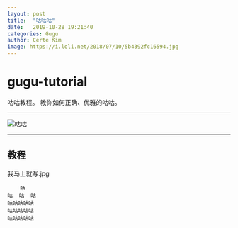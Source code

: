 ```yaml
---
layout:	post
title:	"咕咕咕"
date:	2019-10-28 19:21:40
categories: Gugu
author: Certe Kim
image: https://i.loli.net/2018/07/10/5b4392fc16594.jpg
---
```


# gugu-tutorial
咕咕教程。 教你如何正确、优雅的咕咕。

---

![咕咕](https://i.loli.net/2018/07/10/5b4392fc16594.jpg)

---

## 教程

我马上就写.jpg

```
    咕    
咕  咕  咕
咕咕咕咕咕
咕咕咕咕咕
咕咕咕咕咕
```